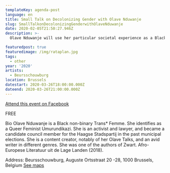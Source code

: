 ```yaml
---
templateKey: agenda-post
language: en
title: Small Talk on Decolonizing Gender with Olave Nduwanje
slug: SmallTalkonDecolonizingGenderwithOlaveNduwanje
date: 2020-02-05T21:50:27.946Z
description: >-
  Olave Nduwanje will use her particular societal experience as a Black non-binary Trans* Femme originating from a country historically colonized by Belgium, to lead a  discussion during which she will elaborate and also engage with the audience on the impact of colonization on the social concept of gender, and how it interacts intersectionally with the social construct of race.

featuredpost: true
featuredimage: /img/rataplan.jpg
tags:
  - other
year: '2020'
artists:
  - Beursschouwburg
location: Brussels
datestart: 2020-03-26T18:00:00.000Z
dateend: 2020-03-26T21:00:00.000Z
---
```

[Attend this event on Facebook](https://www.facebook.com/events/194528324971950/)

FREE

Bio
Olave Nduwanje is a Black non-binary Trans* Femme. She identifies as a Queer Feminist Umurundikazi. She is an activist and lawyer, and became a candidate council member for the Haagse Stadspartij in the past municipal elections. She is a content creator, notably of her Olave Talks, and an avid writer in different genres. She was one of the authors of Zwart. Afro-Europese Literatuur uit de Lage Landen (2018).

Address: Beursschouwburg, Auguste Ortsstraat 20 -28, 1000 Brussels, Belgium [See maps](https://goo.gl/maps/DhBu8cak4gTzckgZA)
